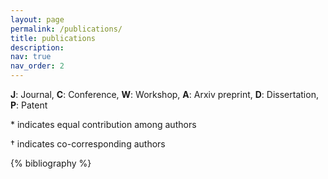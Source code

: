 ```yaml
---
layout: page
permalink: /publications/
title: publications
description: 
nav: true
nav_order: 2
---
```


**J**: Journal, **C**: Conference, **W**: Workshop, **A**: Arxiv preprint, **D**: Dissertation, **P**: Patent
<p>* indicates equal contribution among authors</p>
† indicates co-corresponding authors


<!-- _pages/publications.md -->
<div class="publications">

{% bibliography %}

</div>
